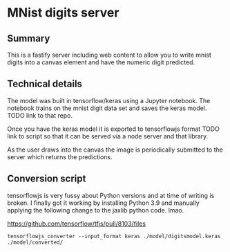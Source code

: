 # MNist digits server

## Summary

This is a fastify server including web content to allow you to write mnist digits into a canvas element and have the numeric digit predicted.

## Technical details

The model was built in tensorflow/keras using a Jupyter notebook. The notebook trains on the mnist digit data set and saves the keras model. TODO link to that repo.

Once you have the keras model it is exported to tensorflowjs format TODO link to script so that it can be served via a node server and that library.

As the user draws into the canvas the image is periodically submitted to the server which returns the predictions.

## Conversion script

tensorflowjs is very fussy about Python versions and at time of writing is broken.
I finally got it working by installing Python 3.9 and manually applying the following change to the jaxlib python code. lmao.

https://github.com/tensorflow/tfjs/pull/8103/files

`tensorflowjs_converter --input_format keras ./model/digitsmodel.keras ./model/converted/`





